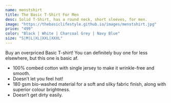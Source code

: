```yaml
---
name: menstshirt
title: The Basic T-Shirt For Men
desc: Solid T-Shirt, has a round neck, short sleeves, for men.
image: "https://thebasiclifestyle.github.io/images/menstshirt.jpg"
price: "499"
color: "Black | White | Charcoal Grey | Navy Blue"
size: "S|M|L|XL|XXL|XXXL"
---
```


Buy an overpriced Basic T-shirt! You can definitely buy one for less elsewhere, but this one is basic af.
- 100% combed cotton with single jersey to make it wrinkle-free and smooth.
- Doesn’t let you feel hot!
- 180 gsm bio-washed material for a soft and silky fabric finish, along with superior colour brightness.
- Doesn’t get dirty easily.

